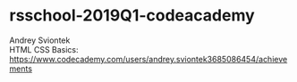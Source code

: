 # rsschool-2019Q1-codeacademy

Andrey Sviontek <br>
HTML CSS Basics: https://www.codecademy.com/users/andrey.sviontek3685086454/achievements
